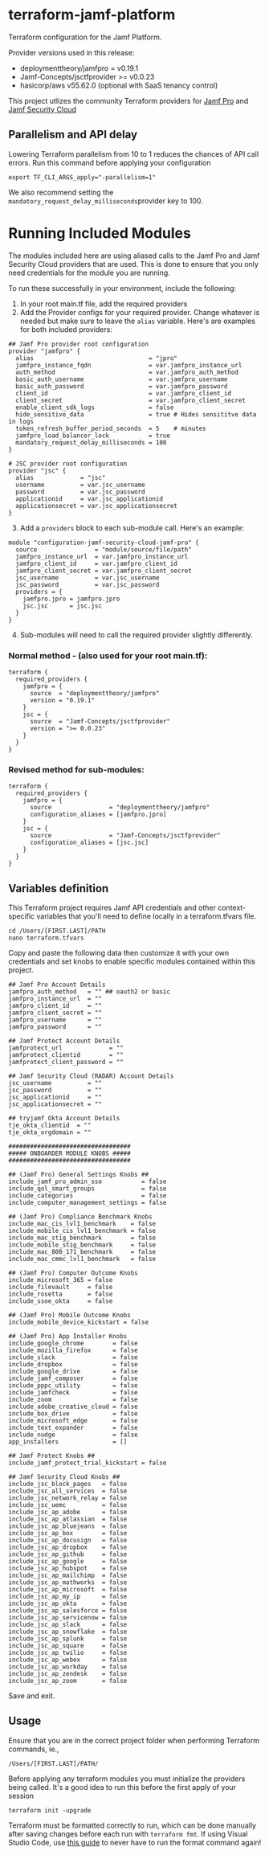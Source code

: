 # terraform-jamf-platform

Terraform configuration for the Jamf Platform.

Provider versions used in this release:

- deploymenttheory/jamfpro = v0.19.1
- Jamf-Concepts/jsctfprovider >= v0.0.23
- hasicorp/aws v55.62.0 (optional with SaaS tenancy control)

This project utlizes the community Terraform providers for [Jamf Pro](https://registry.terraform.io/providers/deploymenttheory/jamfpro/latest) and [Jamf Security Cloud](https://registry.terraform.io/providers/Jamf-Concepts/jsctfprovider/latest)

## Parallelism and API delay

Lowering Terraform parallelism from 10 to 1 reduces the chances of API call errors. Run this command before applying your configuration

```
export TF_CLI_ARGS_apply="-parallelism=1"
```

We also recommend setting the `mandatory_request_delay_milliseconds`provider key to 100.

# Running Included Modules

The modules included here are using aliased calls to the Jamf Pro and Jamf Security Cloud providers that are used. This is done to ensure that you only need credentials for the module you are running. 

To run these successfully in your environment, include the following:

1. In your root main.tf file, add the required providers
2. Add the Provider configs for your required provider. Change whatever is needed but make sure to leave the ```alias``` variable. Here's are examples for both included providers:
```
## Jamf Pro provider root configuration
provider "jamfpro" {
  alias                                = "jpro"
  jamfpro_instance_fqdn                = var.jamfpro_instance_url
  auth_method                          = var.jamfpro_auth_method
  basic_auth_username                  = var.jamfpro_username
  basic_auth_password                  = var.jamfpro_password
  client_id                            = var.jamfpro_client_id
  client_secret                        = var.jamfpro_client_secret
  enable_client_sdk_logs               = false
  hide_sensitive_data                  = true # Hides sensititve data in logs
  token_refresh_buffer_period_seconds  = 5    # minutes
  jamfpro_load_balancer_lock           = true
  mandatory_request_delay_milliseconds = 100
}

# JSC provider root configuration
provider "jsc" {
  alias             = "jsc"
  username          = var.jsc_username
  password          = var.jsc_password
  applicationid     = var.jsc_applicationid
  applicationsecret = var.jsc_applicationsecret
}
```
3. Add a ```providers``` block to each sub-module call. Here's an example:
```
module "configuration-jamf-security-cloud-jamf-pro" {
  source                = "module/source/file/path"
  jamfpro_instance_url  = var.jamfpro_instance_url
  jamfpro_client_id     = var.jamfpro_client_id
  jamfpro_client_secret = var.jamfpro_client_secret
  jsc_username          = var.jsc_username
  jsc_password          = var.jsc_password
  providers = {
    jamfpro.jpro = jamfpro.jpro
    jsc.jsc      = jsc.jsc
  }
}
```
4. Sub-modules will need to call the required provider slightly differently. 
### Normal method - (also used for your root main.tf):
```
terraform {
  required_providers {
    jamfpro = {
      source  = "deploymenttheory/jamfpro"
      version = "0.19.1"
    }
    jsc = {
      source  = "Jamf-Concepts/jsctfprovider"
      version = ">= 0.0.23"
    }
  }
}
```
### Revised method for sub-modules:
```
terraform {
  required_providers {
    jamfpro = {
      source                = "deploymenttheory/jamfpro"
      configuration_aliases = [jamfpro.jpro]
    }
    jsc = {
      source                = "Jamf-Concepts/jsctfprovider"
      configuration_aliases = [jsc.jsc]
    }
  }
}
```

## Variables definition

This Terraform project requires Jamf API credentials and other context-specific variables that you'll need to define locally in a terraform.tfvars file.

```
cd /Users/[FIRST.LAST]/PATH
nano terraform.tfvars
```

Copy and paste the following data then customize it with your own credentials and set knobs to enable specific modules contained within this project.

```
## Jamf Pro Account Details
jamfpro_auth_method   = "" ## oauth2 or basic
jamfpro_instance_url  = ""
jamfpro_client_id     = ""
jamfpro_client_secret = ""
jamfpro_username      = ""
jamfpro_password      = ""

## Jamf Protect Account Details
jamfprotect_url             = ""
jamfprotect_clientid        = ""
jamfprotect_client_password = ""

## Jamf Security Cloud (RADAR) Account Details
jsc_username          = ""
jsc_password          = ""
jsc_applicationid     = ""
jsc_applicationsecret = ""

## tryjamf Okta Account Details
tje_okta_clientid  = ""
tje_okta_orgdomain = ""

##################################
##### ONBOARDER MODULE KNOBS #####
##################################

## (Jamf Pro) General Settings Knobs ##
include_jamf_pro_admin_sso           = false
include_qol_smart_groups             = false
include_categories                   = false
include_computer_management_settings = false

## (Jamf Pro) Compliance Benchmark Knobs
include_mac_cis_lvl1_benchmark    = false
include_mobile_cis_lvl1_benchmark = false
include_mac_stig_benchmark        = false
include_mobile_stig_benchmark     = false
include_mac_800_171_benchmark     = false
include_mac_cmmc_lvl1_benchmark   = false

## (Jamf Pro) Computer Outcome Knobs
include_microsoft_365 = false
include_filevault     = false
include_rosetta       = false
include_ssoe_okta     = false

## (Jamf Pro) Mobile Outcome Knobs
include_mobile_device_kickstart = false

## (Jamf Pro) App Installer Knobs
include_google_chrome        = false
include_mozilla_firefox      = false
include_slack                = false
include_dropbox              = false
include_google_drive         = false
include_jamf_composer        = false
include_pppc_utility         = false
include_jamfcheck            = false
include_zoom                 = false
include_adobe_creative_cloud = false
include_box_drive            = false
include_microsoft_edge       = false
include_text_expander        = false
include_nudge                = false
app_installers               = []

## Jamf Protect Knobs ##
include_jamf_protect_trial_kickstart = false

## Jamf Security Cloud Knobs ##
include_jsc_block_pages   = false
include_jsc_all_services  = false
include_jsc_network_relay = false
include_jsc_uemc          = false
include_jsc_ap_adobe      = false
include_jsc_ap_atlassian  = false
include_jsc_ap_bluejeans  = false
include_jsc_ap_box        = false
include_jsc_ap_docusign   = false
include_jsc_ap_dropbox    = false
include_jsc_ap_github     = false
include_jsc_ap_google     = false
include_jsc_ap_hubspot    = false
include_jsc_ap_mailchimp  = false
include_jsc_ap_mathworks  = false
include_jsc_ap_microsoft  = false
include_jsc_ap_my_ip      = false
include_jsc_ap_okta       = false
include_jsc_ap_salesforce = false
include_jsc_ap_servicenow = false
include_jsc_ap_slack      = false
include_jsc_ap_snowflake  = false
include_jsc_ap_splunk     = false
include_jsc_ap_square     = false
include_jsc_ap_twilio     = false
include_jsc_ap_webex      = false
include_jsc_ap_workday    = false
include_jsc_ap_zendesk    = false
include_jsc_ap_zoom       = false

```

Save and exit.

## Usage

Ensure that you are in the correct project folder when performing Terraform commands, ie.,

```
/Users/[FIRST.LAST]/PATH/
```

Before applying any terraform modules you must initialize the providers being called. It's a good idea to run this before the first apply of your session

```
terraform init -upgrade
```

Terraform must be formatted correctly to run, which can be done manually after saving changes before each run with `terraform fmt`. If using Visual Studio Code, use [this guide](https://medium.com/nerd-for-tech/how-to-auto-format-hcl-terraform-code-in-visual-studio-code-6fa0e7afbb5e) to never have to run the format command again!
